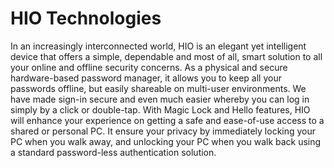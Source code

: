 # HIO Technologies
In an increasingly interconnected world, HIO is an elegant yet intelligent device that offers a simple, dependable and most of all, smart solution to all your online and offline security concerns. As a physical and secure hardware-based password manager, it allows you to keep all your passwords offline, but easily shareable on multi-user environments. We have made sign-in secure and even much easier whereby you can log in simply by a click or double-tap.
With Magic Lock and Hello features, HIO will enhance your experience on getting a safe and ease-of-use access to a shared or personal PC. It ensure your privacy by immediately locking your PC when you walk away, and unlocking your PC when you walk back using a standard password-less authentication solution.
